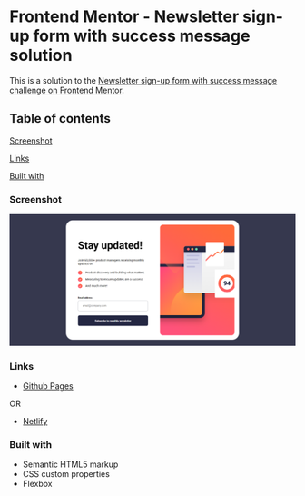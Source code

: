 # Frontend Mentor - Newsletter sign-up form with success message solution

This is a solution to the [Newsletter sign-up form with success message challenge on Frontend Mentor](https://www.frontendmentor.io/challenges/newsletter-signup-form-with-success-message-3FC1AZbNrv).

## Table of contents


[Screenshot](#screenshot)

[Links](#links)

[Built with](#built-with)

### Screenshot

![](./screenshot.png)


### Links

- [Github Pages](https://schismond.github.io/newsletter-sign-up/)

OR

- [Netlify](https://schismond-newsletter-sign-up.netlify.app)


### Built with

- Semantic HTML5 markup
- CSS custom properties
- Flexbox